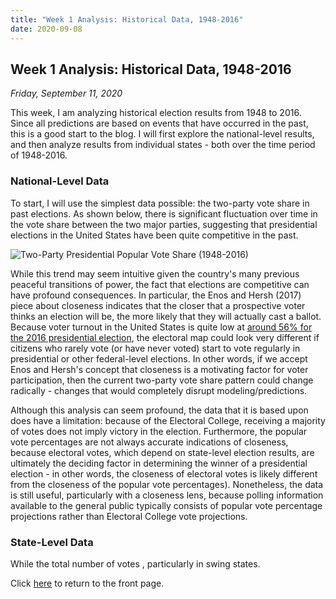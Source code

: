 ```yaml
---
title: "Week 1 Analysis: Historical Data, 1948-2016"
date: 2020-09-08
---
```

## Week 1 Analysis: Historical Data, 1948-2016
*Friday, September 11, 2020*

This week, I am analyzing historical election results from 1948 to 2016. Since all predictions are based on events that have occurred in the past, this is a good start to the blog. I will first explore the national-level results, and then analyze results from individual states - both over the time period of 1948-2016.

### National-Level Data
To start, I will use the simplest data possible: the two-party vote share in past elections. As shown below, there is significant fluctuation over time in the vote share between the two major parties, suggesting that presidential elections in the United States have been quite competitive in the past. 

![Two-Party Presidential Popular Vote Share (1948-2016)](https://yanxifang.github.io/Gov-1347/images/PV_national_historical.png)

While this trend may seem intuitive given the country's many previous peaceful transitions of power, the fact that elections are competitive can have profound consequences. In particular, the Enos and Hersh (2017) piece about closeness indicates that the closer that a prospective voter thinks an election will be, the more likely that they will actually cast a ballot. Because voter turnout in the United States is quite low at [around 56% for the 2016 presidential election](https://www.pewresearch.org/fact-tank/2018/05/21/u-s-voter-turnout-trails-most-developed-countries/), the electoral map could look very different if citizens who rarely vote (or have never voted) start to vote regularly in presidential or other federal-level elections. In other words, if we accept Enos and Hersh's concept that closeness is a motivating factor for voter participation, then the current two-party vote share pattern could change radically - changes that would completely disrupt modeling/predictions.

Although this analysis can seem profound, the data that it is based upon does have a limitation: because of the Electoral College, receiving a majority of votes does not imply victory in the election. Furthermore, the popular vote percentages are not always accurate indications of closeness, because electoral votes, which depend on state-level election results, are ultimately the deciding factor in determining the winner of a presidential election - in other words, the closeness of electoral votes is likely different from the closeness of the popular vote percentages). Nonetheless, the data is still useful, particularly with a closeness lens, because polling information available to the general public typically consists of popular vote percentage projections rather than Electoral College vote projections.

### State-Level Data
While the total number of votes , particularly in swing states.

Click [here](https://yanxifang.github.io/Gov-1347/) to return to the front page.
